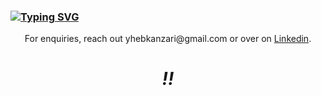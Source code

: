 ### [![Typing SVG](https://readme-typing-svg.herokuapp.com/?color=4B70E7&lines=Hey+there+👋,+I'm+Yheb+aka+ykanza)](https://git.io/typing-svg)

<p align='center'>For enquiries, reach out yhebkanzari@gmail.com or over on <a href="https://www.linkedin.com/in/yheb-kanzari-18b30b198">Linkedin</a>.</p>

<h1 align='center'><i>!!</i></h1>
